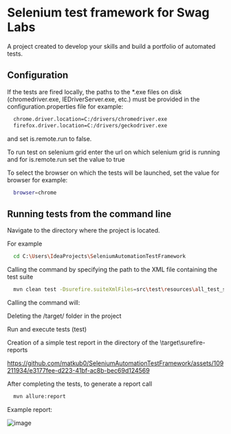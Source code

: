 # Selenium test framework for Swag Labs

A project created to develop your skills and build a portfolio of automated tests.

## Configuration
If the tests are fired locally, the paths to the *.exe files on disk (chromedriver.exe, IEDriverServer.exe, etc.) must be provided in the configuration.properties file  for example:

```bash
  chrome.driver.location=C:/drivers/chromedriver.exe
  firefox.driver.location=C:/drivers/geckodriver.exe
```
and set is.remote.run to false.

To run test on selenium grid enter the url on which selenium grid is running and for is.remote.run set the value to true

To select the browser on which the tests will be launched, set the value for browser for example:
```bash
  browser=chrome
```

## Running tests from the command line

Navigate to the directory where the project is located.

For example
```bash
  cd C:\Users\IdeaProjects\SeleniumAutomationTestFramework
```
Calling the command by specifying the path to the XML file containing the test suite

```bash
  mvn clean test -Dsurefire.suiteXmlFiles=src\test\resources\all_test_suite.xml
```
Calling the command will:

Deleting the /target/ folder in the project

Run and execute tests (test)

Creation of a simple test report in the directory of the \target\surefire-reports





https://github.com/matkub0/SeleniumAutomationTestFramework/assets/109211934/e3177fee-d223-41bf-ac8b-bec69d124569






After completing the tests, to generate a report call 

```bash
  mvn allure:report
```
Example report: 

![image](https://github.com/matkub0/SeleniumAutomationTestFramework/assets/109211934/8df628bc-44ab-46cf-b57f-b649bd6430dd)





